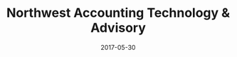 ---
title: Northwest Accounting Technology & Advisory
site: http://nwaccountingtech.com/
date: 2017-05-30
description: Working with an established NYC Bookkeeper to create a brand new business identity and entity in Portland, Oregon. This project was a full business bootstrap; including working with a brand voice developer, copywriter, and illustrator. I worked to create a brand identity, visual language system, and development framework. I designed and produced physical ephemera, and a landing page that integrated with existing business systems.
---